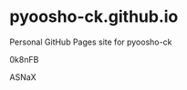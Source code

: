 # pyoosho-ck.github.io
Personal GitHub Pages site for pyoosho-ck






















0k8nFB

ASNaX
